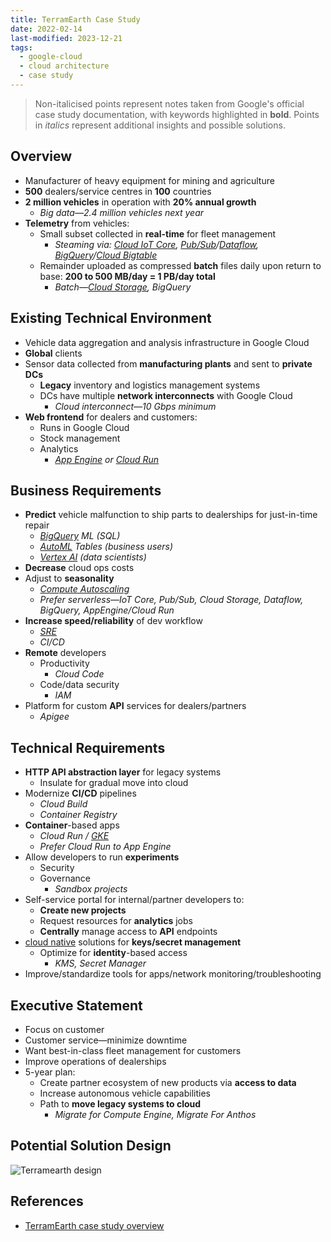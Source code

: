 ```yaml
---
title: TerramEarth Case Study
date: 2022-02-14
last-modified: 2023-12-21
tags:
  - google-cloud
  - cloud architecture
  - case study
---
```


> Non-italicised points represent notes taken from Google's official case study documentation, with keywords highlighted in **bold**.
> Points in *italics* represent additional insights and possible solutions.

## Overview

- Manufacturer of heavy equipment for mining and agriculture
- **500** dealers/service centres in **100** countries
- **2 million vehicles** in operation with **20% annual growth**
	- *Big data—2.4 million vehicles next year*
- **Telemetry** from vehicles:
	- Small subset collected in **real-time** for fleet management
		- *Steaming via: [Cloud IoT Core](notes/Cloud%20IoT%20Core.md), [Pub/Sub](notes/Pub%20Sub.md)/[Dataflow](notes/Dataflow.md), [BigQuery](notes/BigQuery.md)/[Cloud Bigtable](notes/Cloud%20Bigtable.md)*
	- Remainder uploaded as compressed **batch** files daily upon return to base: **200 to 500 MB/day = 1 PB/day total**
		- *Batch—[Cloud Storage](notes/Cloud%20Storage.md), BigQuery*

## Existing Technical Environment

- Vehicle data aggregation and analysis infrastructure in Google Cloud
- **Global** clients
- Sensor data collected from **manufacturing plants** and sent to **private DCs**
	- **Legacy** inventory and logistics management systems
	- DCs have multiple **network interconnects** with Google Cloud
		- *Cloud interconnect—10 Gbps minimum*
- **Web frontend** for dealers and customers:
	- Runs in Google Cloud
	- Stock management
	- Analytics
		- *[App Engine](notes/App%20Engine.md) or [Cloud Run](notes/Cloud%20Run.md)*

## Business Requirements

- **Predict** vehicle malfunction to ship parts to dealerships for just-in-time repair
	- *[BigQuery](notes/BigQuery.md) ML (SQL)*
	- *[AutoML](notes/AutoML.md) Tables (business users)*
	- *[Vertex AI](notes/moc/Vertex%20AI.md) (data scientists)*
- **Decrease** cloud ops costs
- Adjust to **seasonality**
	- *[Compute Autoscaling](notes/Google%20Cloud%20Compute%20Autoscaling.md)*
	- *Prefer serverless—IoT Core, Pub/Sub, Cloud Storage, Dataflow, BigQuery, AppEngine/Cloud Run*
- **Increase speed/reliability** of dev workflow
	- *[SRE](notes/moc/Site%20Reliability%20Engineering%20(SRE).md)*
	- *CI/CD*
- **Remote** developers
	- Productivity
		- *Cloud Code*
	- Code/data security
		- *IAM*
- Platform for custom **API** services for dealers/partners
	- *Apigee*

## Technical Requirements

- **HTTP API abstraction layer** for legacy systems
	- Insulate for gradual move into cloud
- Modernize **CI/CD** pipelines
	- *Cloud Build*
	- *Container Registry*
- **Container**-based apps
	- *Cloud Run / [GKE](notes/Kubernetes%20Engine%20(GKE).md)*
	- *Prefer Cloud Run to App Engine*
- Allow developers to run **experiments**
	- Security
	- Governance
		- *Sandbox projects*
- Self-service portal for internal/partner developers to:
	- **Create new projects**
	- Request resources for **analytics** jobs
	- **Centrally** manage access to **API** endpoints
- [cloud native](notes/The%20Path%20to%20Cloud%20Native.md) solutions for **keys/secret management**
	- Optimize for **identity**-based access
		- *KMS, Secret Manager*
- Improve/standardize tools for apps/network monitoring/troubleshooting

## Executive Statement

- Focus on customer
- Customer service—minimize downtime
- Want best-in-class fleet management for customers
- Improve operations of dealerships
- 5-year plan:
	- Create partner ecosystem of new products via **access to data**
	- Increase autonomous vehicle capabilities
	- Path to **move legacy systems to cloud**
		- *Migrate for Compute Engine, Migrate For Anthos*

## Potential Solution Design

![Terramearth design](files/terramearth_design.svg)

## References

- [TerramEarth case study overview](https://services.google.com/fh/files/blogs/master_case_study_terramearth.pdf)
